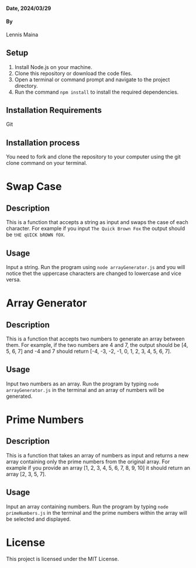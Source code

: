 
#### Date, 2024/03/29

#### By 
Lennis Maina

## Setup
1. Install Node.js on your machine.
2. Clone this repository or download the code files.
3. Open a terminal or command prompt and navigate to the project directory.
4. Run the command `npm install` to install the required dependencies.

## Installation Requirements
Git

## Installation process
You need to fork and clone the repository to your computer using the git clone command on your terminal.

# Swap Case

## Description
This is a function that accepts a string as input and swaps the case of each character. For example if you input `The Quick Brown Fox` the output should be `tHE qUICK bROWN fOX`.

## Usage
Input a string.
Run the program using `node arrayGenerator.js` and you will notice thet the uppercase characters are changed to lowercase and vice versa.

# Array Generator

## Description
This is a function that accepts two numbers to generate an array between them. For example, if the two numbers are 4 and 7, the output should be [4, 5, 6, 7] and -4 and 7 should return [-4, -3, -2, -1, 0, 1, 2, 3, 4, 5, 6, 7].

## Usage
Input two numbers as an array.
Run the program by typing `node arrayGenerator.js` in the terminal and an array of numbers will be generated.

# Prime Numbers

## Description
This is a function that takes an array of numbers as input and returns a new array containing only the prime numbers from the original array. For example if you provide an array [1, 2, 3, 4, 5, 6, 7, 8, 9, 10] it should return an array [2, 3, 5, 7].

## Usage
Input an array containing numbers.
Run the program by typing `node primeNumbers.js` in the terminal and the prime numbers within the array will be selected and displayed.

# License
This project is licensed under the MIT License.